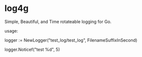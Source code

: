 log4g
=====

 Simple, Beautiful, and Time rotateable logging for Go. 


usage: 

logger := NewLogger("test_log/test_log", FilenameSuffixInSecond)

logger.Noticef("test %d", 5)
